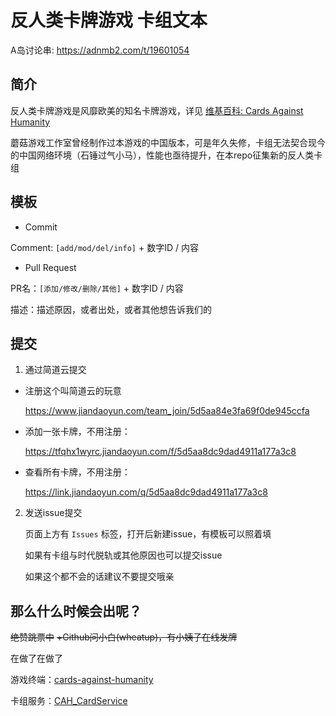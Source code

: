 # 反人类卡牌游戏 卡组文本

A岛讨论串: https://adnmb2.com/t/19601054

## 简介

反人类卡牌游戏是风靡欧美的知名卡牌游戏，详见 [维基百科: Cards Against Humanity](https://en.wikipedia.org/wiki/Cards_Against_Humanity)

蘑菇游戏工作室曾经制作过本游戏的中国版本，可是年久失修，卡组无法契合现今的中国网络环境（石锤过气小马），性能也亟待提升，在本repo征集新的反人类卡组

## 模板

- Commit

Comment: `[add/mod/del/info]` + 数字ID / 内容

- Pull Request

PR名：`[添加/修改/删除/其他]` + 数字ID / 内容

描述：描述原因，或者出处，或者其他想告诉我们的

## 提交

1. 通过简道云提交

- 注册这个叫简道云的玩意

    https://www.jiandaoyun.com/team_join/5d5aa84e3fa69f0de945ccfa

- 添加一张卡牌，不用注册：

    https://tfqhx1wyrc.jiandaoyun.com/f/5d5aa8dc9dad4911a177a3c8

- 查看所有卡牌，不用注册：

    https://link.jiandaoyun.com/q/5d5aa8dc9dad4911a177a3c8

2. 发送issue提交

    页面上方有 `Issues` 标签，打开后新建issue，有模板可以照着填

    如果有卡组与时代脱轨或其他原因也可以提交issue

    如果这个都不会的话建议不要提交哦亲

## 那么什么时候会出呢？

~~绝赞跳票中~~ ~~+Github问小白(wheatup)，有小姨子在线发牌~~

在做了在做了

游戏终端：[cards-against-humanity](/mushroomgame/cards-against-humanity)

卡组服务：[CAH_CardService](/mushroomgame/CAH_CardService)